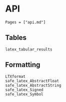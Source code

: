 # API

```@contents
Pages = ["api.md"]
```

## Tables

```@docs
latex_tabular_results
```

## Formatting

```@docs
LTXformat
safe_latex_AbstractFloat
safe_latex_AbstractString
safe_latex_Signed
safe_latex_Symbol
```
